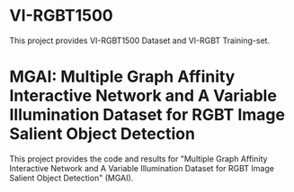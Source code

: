 # VI-RGBT1500
This project provides VI-RGBT1500 Dataset and VI-RGBT Training-set.

# MGAI: Multiple Graph Affinity Interactive Network and A Variable Illumination Dataset for RGBT Image Salient Object Detection
This project provides the code and results for "Multiple Graph Affinity Interactive Network and A Variable Illumination Dataset for RGBT Image Salient Object Detection" (MGAI).
